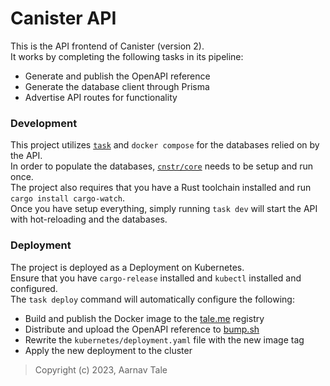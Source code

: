 # Canister API
This is the API frontend of Canister (version 2).<br>
It works by completing the following tasks in its pipeline:
* Generate and publish the OpenAPI reference
* Generate the database client through Prisma
* Advertise API routes for functionality

### Development
This project utilizes [`task`](https://taskfile.dev) and `docker compose` for the databases relied on by the API.<br>
In order to populate the databases, [`cnstr/core`](https://github.com/cnstr/core) needs to be setup and run once.<br>
The project also requires that you have a Rust toolchain installed and run `cargo install cargo-watch`.<br>
Once you have setup everything, simply running `task dev` will start the API with hot-reloading and the databases.

### Deployment
The project is deployed as a Deployment on Kubernetes.<br>
Ensure that you have `cargo-release` installed and `kubectl` installed and configured.<br>
The `task deploy` command will automatically configure the following:
* Build and publish the Docker image to the [tale.me](https://tale.me/docker) registry
* Distribute and upload the OpenAPI reference to [bump.sh](https://bump.sh)
* Rewrite the `kubernetes/deployment.yaml` file with the new image tag
* Apply the new deployment to the cluster

> Copyright (c) 2023, Aarnav Tale
